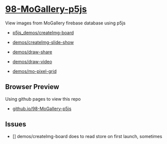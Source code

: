 # [98-MoGallery-p5js](https://github.com/molab-itp/98-MoGallery-p5js)

View images from MoGallery firebase database using p5js

- [p5js_demos/createImg-board](demos/createImg-board/)
- [demos/createImg-slide-show](demos/createImg-slide-show)

- [demos/draw-share](demos/draw-share)
- [demos/draw-video](demos/draw-video)
- [demos/mo-pixel-grid](demos/mo-pixel-grid)

## Browser Preview

Using github pages to view this repo

- [github.io/98-MoGallery-p5js](https://molab-itp.github.io/98-MoGallery-p5js/)

## Issues

- [] demos/createImg-board does to read store on first launch, sometimes

<!--
v21 -- updated mo-pixel-grid/storeRootKey
-->
